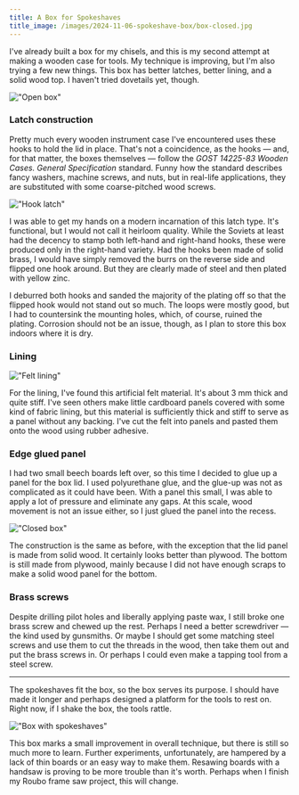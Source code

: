 ```yaml
---
title: A Box for Spokeshaves
title_image: /images/2024-11-06-spokeshave-box/box-closed.jpg
---
```


I've already built a box for my chisels, and this is my second attempt at making a wooden case for tools. My technique is improving, but I'm also trying a few new things. This box has better latches, better lining, and a solid wood top. I haven't tried dovetails yet, though.

<!--more-->

!["Open box"](/images/2024-11-06-spokeshave-box/box-open.jpg)

### Latch construction

Pretty much every wooden instrument case I've encountered uses these hooks to hold the lid in place. That's not a coincidence, as the hooks — and, for that matter, the boxes themselves — follow the *GOST 14225-83 Wooden Cases. General Specification* standard. Funny how the standard describes fancy washers, machine screws, and nuts, but in real-life applications, they are substituted with some coarse-pitched wood screws.

!["Hook latch"](/images/2024-11-06-spokeshave-box/latch.jpg)

I was able to get my hands on a modern incarnation of this latch type. It's functional, but I would not call it heirloom quality. While the Soviets at least had the decency to stamp both left-hand and right-hand hooks, these were produced only in the right-hand variety. Had the hooks been made of solid brass, I would have simply removed the burrs on the reverse side and flipped one hook around. But they are clearly made of steel and then plated with yellow zinc.

I deburred both hooks and sanded the majority of the plating off so that the flipped hook would not stand out so much. The loops were mostly good, but I had to countersink the mounting holes, which, of course, ruined the plating. Corrosion should not be an issue, though, as I plan to store this box indoors where it is dry.


### Lining

!["Felt lining"](/images/2024-11-06-spokeshave-box/lining.jpg)

For the lining, I've found this artificial felt material. It's about 3 mm thick and quite stiff. I've seen others make little cardboard panels covered with some kind of fabric lining, but this material is sufficiently thick and stiff to serve as a panel without any backing. I've cut the felt into panels and pasted them onto the wood using rubber adhesive.


### Edge glued panel

I had two small beech boards left over, so this time I decided to glue up a panel for the box lid. I used polyurethane glue, and the glue-up was not as complicated as it could have been. With a panel this small, I was able to apply a lot of pressure and eliminate any gaps. At this scale, wood movement is not an issue either, so I just glued the panel into the recess.

!["Closed box"](/images/2024-11-06-spokeshave-box/box-closed.jpg)

The construction is the same as before, with the exception that the lid panel is made from solid wood. It certainly looks better than plywood. The bottom is still made from plywood, mainly because I did not have enough scraps to make a solid wood panel for the bottom.


### Brass screws

Despite drilling pilot holes and liberally applying paste wax, I still broke one brass screw and chewed up the rest. Perhaps I need a better screwdriver — the kind used by gunsmiths. Or maybe I should get some matching steel screws and use them to cut the threads in the wood, then take them out and put the brass screws in. Or perhaps I could even make a tapping tool from a steel screw.


---


The spokeshaves fit the box, so the box serves its purpose. I should have made it longer and perhaps designed a platform for the tools to rest on. Right now, if I shake the box, the tools rattle.

!["Box with spokeshaves"](/images/2024-11-06-spokeshave-box/box-full.jpg)

This box marks a small improvement in overall technique, but there is still so much more to learn. Further experiments, unfortunately, are hampered by a lack of thin boards or an easy way to make them. Resawing boards with a handsaw is proving to be more trouble than it's worth. Perhaps when I finish my Roubo frame saw project, this will change.
